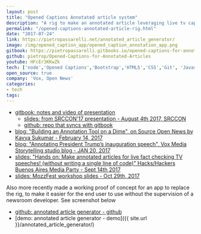 ```yaml
---
layout: post
title: "Opened Captions Annotated article system"
description: "A rig to make an annotated article leveraging live tv captions, like NPR & Vox."
permalink: "/opened-captions-annotated-article-rig.html"
date: "2017-07-24"
link: https://pietropassarelli.net/annotated_article_generator/
image: /img/opened_caption_app/opened_caption_annotation_app.png
gitbook: https://pietropassarelli.gitbooks.io/opened-captions-for-annotated-articles    
github: pietrop/Opened-Captions-for-Annotated-Articles
youtube: HFcEr3KKwZk
tech: ['node','Opened Captions','Bootstrap','HTML5','CSS','Git', 'Javascript']
open_source: true
company: 'Vox, Open News'
categories:
- tech
tags:
---
```


<!-- _draft: more coming soon_ -->




- [gitbook: notes and video of presentation](https://pietropassarelli.gitbooks.io/opened-captions-for-annotated-articles)
	- [slides: from SRCCON'17 presentation - August 4th 2017, SRCCON](https://docs.google.com/presentation/d/1yI6SkJi-RqV11_fFImfh44iG011hPlgtwNzYcF2P1_U/edit?usp=sharing)
	- [github: repo that syncs with gitbook](https://github.com/pietrop/Opened-Captions-for-Annotated-Articles)
- [blog: "Building an Annotation Tool on a Dime", on Source Open News by Kavya Sukumar - February 14, 2017](https://source.opennews.org/articles/building-annotation-tool-dime/)
- [blog: "Annotating President Trump’s inauguration speech", Vox Media Storytelling studio blog -  JAN 20, 2017](https://storytelling.voxmedia.com/2017/1/20/14329600/annotation-feature-vox)
- [slides: "Hands on: Make annotated articles for live fact checking TV speeches! (without writing a single line of code)" Hacks/Hackers Buenos Aires Media Party - Sept 14th 2017](https://docs.google.com/presentation/d/13goFvQ9sTS1iVyxf_BHl0uCvJfrpgIqBs7uFjRg4PNA/edit?usp=sharing)
- [slides: MozzFest workshop slides - Oct 29th, 2017](https://docs.google.com/presentation/d/1DLCNqqf9je1kA91_S9ggaSzFpAlLBc-jEem5ZL18wYQ/edit?usp=sharing)

Also more recently made a working proof of concept for an app to replace the rig, to make it easier for the end user to use without the supervision of a newsroom developer. See screenshot below

- [github: annotated article generator - github](https://github.com/pietrop/annotated_article_generator)
- [demo: annotated article generator - demo]({{ site.url }}/annotated_article_generator/)

